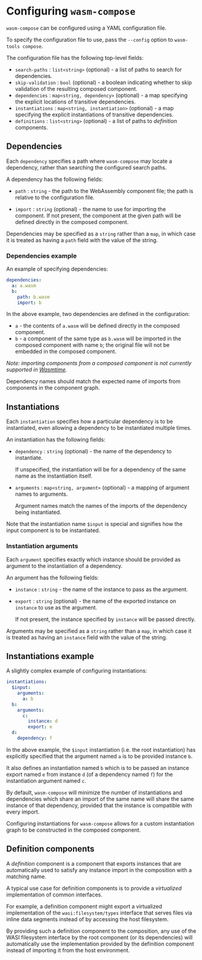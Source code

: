 # Configuring `wasm-compose`

`wasm-compose` can be configured using a YAML configuration file.

To specify the configuration file to use, pass the `--config` option to
`wasm-tools compose`.

The configuration file has the following top-level fields:

* `search-paths` : `list<string>` (optional) - a list of paths to search for
dependencies.
* `skip-validation` : `bool` (optional) - a boolean indicating whether to skip
validation of the resulting composed component.
* `dependencies` : `map<string, dependency>` (optional) - a map specifying the
explicit locations of transitive dependencies.
* `instantiations` : `map<string, instantiation>` (optional) - a map specifying
the explicit instantiations of transitive dependencies.
* `definitions` : `list<string>` (optional) - a list of paths to _definition_
components.

## Dependencies

Each `dependency` specifies a path where `wasm-compose` may locate a
dependency, rather than searching the configured search paths.

A dependency has the following fields:

* `path` : `string` - the path to the WebAssembly component file; the path is
  relative to the configuration file.

* `import` : `string` (optional) - the name to use for importing the component.
  If not present, the component at the given path will be defined directly in
  the composed component.

Dependencies may be specified as a `string` rather than a `map`, in which case
it is treated as having a `path` field with the value of the string.

### Dependencies example

An example of specifying dependencies:

```yaml
dependencies:
  a: a.wasm
  b:
    path: b.wasm
    import: b
```

In the above example, two dependencies are defined in the configuration:

* `a` - the contents of `a.wasm` will be defined directly in the composed
component.
* `b` - a component of the same type as `b.wasm` will be imported in the
composed component with name `b`; the original file will not be embedded in the
composed component.

_Note: importing components from a composed component is not currently
supported in [Wasmtime](https://github.com/bytecodealliance/wasmtime)._

Dependency names should match the expected name of imports from components in
the component graph.

## Instantiations

Each `instantiation` specifies how a particular dependency is to be
instantiated, even allowing a dependency to be instantiated multiple times.

An instantiation has the following fields:

* `dependency` : `string` (optional) - the name of the dependency to
  instantiate.

  If unspecified, the instantiation will be for a dependency of the same name
  as the instantiation itself.

* `arguments` : `map<string, argument>` (optional) - a mapping of argument
  names to arguments.

  Argument names match the names of the imports of the dependency being
  instantiated.

Note that the instantiation name `$input` is special and signifies how the input
component is to be instantiated.

### Instantiation arguments

Each `argument` specifies exactly which instance should be provided as argument
to the instantiation of a dependency.

An argument has the following fields:

* `instance` : `string` - the name of the instance to pass as the argument.

* `export` : `string` (optional) - the name of the exported instance on
  `instance` to use as the argument.

  If not present, the instance specified by `instance` will be passed directly.

Arguments may be specified as a `string` rather than a `map`, in which case
it is treated as having an `instance` field with the value of the string.

## Instantiations example

A slightly complex example of configuring instantiations:

```yaml
instantiations:
  $input:
    arguments:
      a: b
  b:
    arguments:
      c:
        instance: d
        export: e
  d:
    dependency: f
```

In the above example, the `$input` instantiation (i.e. the root instantiation)
has explicitly specified that the argument named `a` is to be provided instance
`b`.

It also defines an instantiation named `b` which is to be passed an instance
export named `e` from instance `d` (of a dependency named `f`) for the
instantiation argument named `c`.

By default, `wasm-compose` will minimize the number of instantiations and
dependencies which share an import of the same name will share the same
instance of that dependency, provided that the instance is compatible with
every import.

Configuring instantiations for `wasm-compose` allows for a custom instantiation
graph to be constructed in the composed component.

## Definition components

A _definition_ component is a component that exports instances that are
automatically used to satisfy any instance import in the composition with a
matching name.

A typical use case for definition components is to provide a _virtualized_
implementation of common interfaces.

For example, a definition component might export a virtualized implementation
of the `wasi:filesystem/types` interface that serves files via inline data
segments instead of by accessing the host filesystem.

By providing such a definition component to the composition, any use of the
WASI filesystem interface by the root component (or its dependencies) will
automatically use the implementation provided by the definition component
instead of importing it from the host environment.
